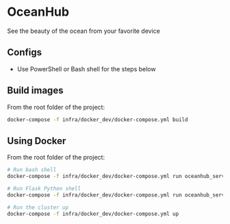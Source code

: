 # OceanHub

See the beauty of the ocean from your favorite device

## Configs

* Use PowerShell or Bash shell for the steps below

## Build images

From the root folder of the project:

```bash
docker-compose -f infra/docker_dev/docker-compose.yml build
```

## Using Docker

From the root folder of the project:

```bash
# Run bash shell
docker-compose -f infra/docker_dev/docker-compose.yml run oceanhub_server bash

# Run Flask Python shell
docker-compose -f infra/docker_dev/docker-compose.yml run oceanhub_server bash -c "source activate TEST && python backend/server/manage.py shell"

# Run the cluster up
docker-compose -f infra/docker_dev/docker-compose.yml up
```

